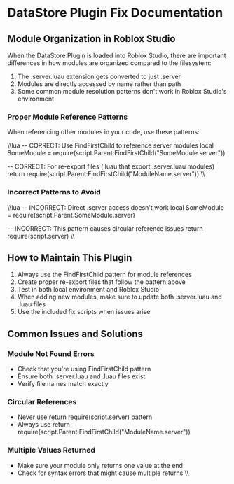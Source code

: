 # DataStore Plugin Fix Documentation

## Module Organization in Roblox Studio

When the DataStore Plugin is loaded into Roblox Studio, there are important differences in how modules are organized compared to the filesystem:

1. The .server.luau extension gets converted to just .server
2. Modules are directly accessed by name rather than path
3. Some common module resolution patterns don't work in Roblox Studio's environment

### Proper Module Reference Patterns

When referencing other modules in your code, use these patterns:

\\\lua
-- CORRECT: Use FindFirstChild to reference server modules
local SomeModule = require(script.Parent:FindFirstChild("SomeModule.server"))

-- CORRECT: For re-export files (.luau that export .server.luau modules)
return require(script.Parent:FindFirstChild("ModuleName.server"))
\\\

### Incorrect Patterns to Avoid

\\\lua
-- INCORRECT: Direct .server access doesn't work 
local SomeModule = require(script.Parent.SomeModule.server)

-- INCORRECT: This pattern causes circular reference issues
return require(script.server)
\\\

## How to Maintain This Plugin

1. Always use the FindFirstChild pattern for module references
2. Create proper re-export files that follow the pattern above
3. Test in both local environment and Roblox Studio
4. When adding new modules, make sure to update both .server.luau and .luau files
5. Use the included fix scripts when issues arise

## Common Issues and Solutions

### Module Not Found Errors
- Check that you're using FindFirstChild pattern
- Ensure both .server.luau and .luau files exist
- Verify file names match exactly

### Circular References
- Never use return require(script.server) pattern
- Always use return require(script.Parent:FindFirstChild("ModuleName.server"))

### Multiple Values Returned
- Make sure your module only returns one value at the end
- Check for syntax errors that might cause multiple returns
\\\

